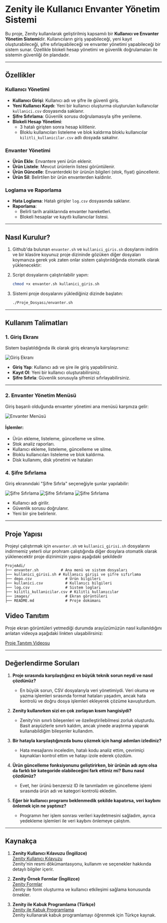 # Zenity ile Kullanıcı Envanter Yönetim Sistemi

Bu proje, Zenity kullanılarak geliştirilmiş kapsamılı bir **Kullanıcı ve Envanter Yönetim Sistemi**dir. Kullanıcıların giriş yapabileceği, yeni kayıt oluşturabileceği, şifre sıfırlayabileceği ve envanter yönetimi yapabileceği bir sistem sunar. Özellikle blokeli hesap yönetimi ve güvenlik doğrulamaları ile sistemin güvenliği ön plandadır.

---

## **Özellikler**

### **Kullanıcı Yönetimi**
- **Kullanıcı Girişi**: Kullanıcı adı ve şifre ile güvenli giriş.
- **Yeni Kullanıcı Kaydı**: Yeni bir kullanıcı oluşturma oluşturulan kullanıcılar `kullanici.csv` dosyasında saklanır.
- **Şifre Sıfırlama**: Güvenlik sorusu doğrulamasıyla şifre yenileme.
- **Blokeli Hesap Yönetimi**:
  - 3 hatalı girişten sonra hesap kilitlenir.
  - Bloklu kullanıcıları listeleme ve blok kaldırma bloklu kullanıcılar `kilitli_kullanicilar.csv` adlı dosyada sakalnır.

### **Envanter Yönetimi**
- **Ürün Ekle**: Envantere yeni ürün eklenir.
- **Ürün Listele**: Mevcut ürünlerin listesi görüntülenir.
- **Ürün Güncelle**: Envanterdeki bir ürünün bilgileri (stok, fiyat) güncellenir.
- **Ürün Sil**: Belirtilen bir ürün envanterden kaldırılır.

### **Loglama ve Raporlama**
- **Hata Loglama**: Hatalı girişler `log.csv` dosyasında saklanır.
- **Raporlama**:
  - Belirli tarih aralıklarında envanter hareketleri.
  - Blokeli hesaplar ve kayıtlı kullanıcılar listesi.
 
---

## **Nasıl Kurulur?**

1. Github'da bulunan `envanter.sh` ve `kullanici_giris.sh` dosylarını indirin ve bir klasöre koyunuz proje dizininde gözüken diğer dosyaları koymanıza gerek yok zaten onlar sistem çalıştırıldığında otomatik olarak yüklenecektir:

2. Script dosyalarını çalıştırılabilir yapın:
    ```bash
    chmod +x envanter.sh kullanici_giris.sh
    ```

3. Sistemi proje dosyalarını yüklediğiniz dizinde başlatın:
    ```bash
    ./Proje_Dosyası/envanter.sh
    ```

---

## **Kullanım Talimatları**

### **1. Giriş Ekranı**
Sistem başlatıldığında ilk olarak giriş ekranıyla karşılaşırsınız:

![Giriş Ekranı](images/giris_ekrani.png)

- **Giriş Yap**: Kullanıcı adı ve şire ile giriş yapabilirsiniz.
- **Kayıt Ol**: Yeni bir kullanıcı oluşturabilirsiniz.
- **Şifre Sıfırla**: Güvenlik sorusuyla şifrenizi sıfırlayabilirsiniz.

---

### **2. Envanter Yönetim Menüsü**
Giriş başarılı olduğunda envanter yönetimi ana menüsü karşınıza gelir:

![Envanter Menüsü](images/envanter_menusu.png)

#### **İşlemler**:
- Ürün ekleme, listeleme, güncelleme ve silme.
- Stok analiz raporları.
- Kullanıcı ekleme, listeleme, güncelleme ve silme.
- Bloklu kullanıcıları listeleme ve blok kaldırma.
- Disk kullanımı, disk yönetimi ve hataları

### **4. Şifre Sıfırlama**
Giriş ekranındaki "Şifre Sıfırla" seçeneğiyle şunlar yapılabilir:

![Şifre Sıfırlama](images/sifre_sifirlama_menusu_1.png)
![Şifre Sıfırlama](images/sifre_sifirlama_menusu_2.png)
![Şifre Sıfırlama](images/sifre_sifirlama_menusu_3.png)

- Kullanıcı adı girilir.
- Güvenlik sorusu doğrulanır.
- Yeni bir şire belirlenir.

---

## **Proje Yapısı**
Projeyi çalıştırmak için `envanter.sh` ve `kullanici_girisi.sh` dosyalarını indirmemiz yeterli olur prohram çalıştığında diğer dosylara otomatik olarak yüklenecektir proje dizinimizin yapısı aşağıdaki şekildedir

```
ProjeAdi/
├── envanter.sh          # Ana menü ve sistem dosyaları
├── kullanici_girisi.sh # Kullanıcı girişi ve şifre sıfırlama
├── depo.csv               # Ürün bilgileri
├── kullanici.csv          # Kullanıcı bilgileri
├── log.csv                # Sistem logları
├── kilitli_kullanicilar.csv # Kilitli kullanıcılar
├── images/                # Ekran görüntüleri
├── README.md              # Proje dokümanı
```

## **Video Tanıtım**

Proje ekran görüntüleri yetmediği durumda arayüzümüzün nasıl kullanıldığını anlatan videoya aşağıdaki linkten ulaşabilirsiniz:

[Proje Tanıtım Videosu](https://example.com/video)

---

## Değerlendirme Soruları

1. **Proje sırasında karşılaştığınız en büyük teknik sorun neydi ve nasıl çözdünüz?**
   - En büyük sorun, CSV dosyalarıyla veri yönetimiydi. Veri okuma ve yazma işlemleri sırasında format hataları yaşadım, ancak hata kontrolü ve doğru dosya işlemleri ekleyerek çözüme kavuşturdum.

2. **Zenity kullanırken sizi en çok zorlayan kısım hangisiydi?**
   - Zenity’nin sınırlı bileşenleri ve özelleştirilebilmesi zorluk oluşturdu. Basit arayüzlerle sınırlı kaldım, ancak yinede araştırma yaparak kullanabildiğim bileşenler kullandım.

3. **Bir hatayla karşılaştığınızda bunu çözmek için hangi adımları izlediniz?**
   - Hata mesajlarını inceledim, hatalı kodu analiz ettim, çevrimiçi kaynakları kontrol ettim ve hatayı izole ederek çözdüm.

4. **Ürün güncelleme fonksiyonunu geliştirirken, bir ürünün adı aynı olsa da farklı bir kategoride olabileceğini fark ettiniz mi? Bunu nasıl çözdünüz?**
   - Evet, her ürünü benzersiz ID ile tanımladım ve güncelleme işlemi sırasında ürün adı ve kategori kontrolü ekledim.

5. **Eğer bir kullanıcı programı beklenmedik şekilde kapatırsa, veri kaybını önlemek için ne yaptınız?**
   - Programın her işlem sonrası verileri kaydetmesini sağladım, ayrıca yedekleme işlemleri ile veri kaybını önlemeye çalıştım.
  
---

## Kaynakça 

1. **Zenity Kullanıcı Kılavuzu (İngilizce)**  
   [Zenity Kullanıcı Kılavuzu](https://help.gnome.org/users/zenity/3.32/)  
   Zenity'nin resmi dökümantasyonu, kullanım ve seçenekler hakkında detaylı bilgiler içerir.

2. **Zenity Örnek Formlar (İngilizce)**  
   [Zenity Formlar](https://help.gnome.org/users/zenity/stable/forms.html.en)  
   Zenity ile form oluşturma ve kullanıcı etkileşimi sağlama konusunda örnekler.

3. **Zenity ile Kabuk Programlama (Türkçe)**  
   [Zenity ile Kabuk Programlama](https://wiki.ubuntu-tr.net/index.php?title=Zenity_ile_kabuk_proglamlama)  
   Zenity kullanarak kabuk programlamayı öğrenmek için Türkçe kaynak.


